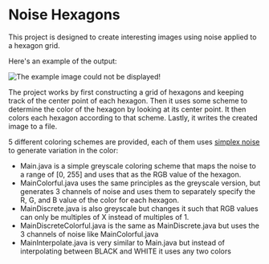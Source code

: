 # Noise Hexagons

This project is designed to create interesting images using noise applied to a hexagon grid.

Here's an example of the output:

![The example image could not be displayed!][example_image]

[example_image]: https://github.com/daviscook477/NoiseHexagons/examples/noise_hexagons_colorful.png "Noise Hexagons Colorful"

The project works by first constructing a grid of hexagons and keeping track of the center point of each hexagon. Then it uses some scheme to determine the color of the hexagon by looking at its center point. It then colors each hexagon according to that scheme.
Lastly, it writes the created image to a file.

5 different coloring schemes are provided, each of them uses [simplex noise](https://en.wikipedia.org/wiki/Simplex_noise) to generate variation in the color:
* Main.java is a simple greyscale coloring scheme that maps the noise to a range of [0, 255] and uses that as the RGB value of the hexagon.
* MainColorful.java uses the same principles as the greyscale version, but generates 3 channels of noise and uses them to separately specify the R, G, and B value of the color for each hexagon.
* MainDiscrete.java is also greyscale but changes it such that RGB values can only be multiples of X instead of multiples of 1.
* MainDiscreteColorful.java is the same as MainDiscrete.java but uses the 3 channels of noise like MainColorful.java
* MainInterpolate.java is very similar to Main.java but instead of interpolating between BLACK and WHITE it uses any two colors